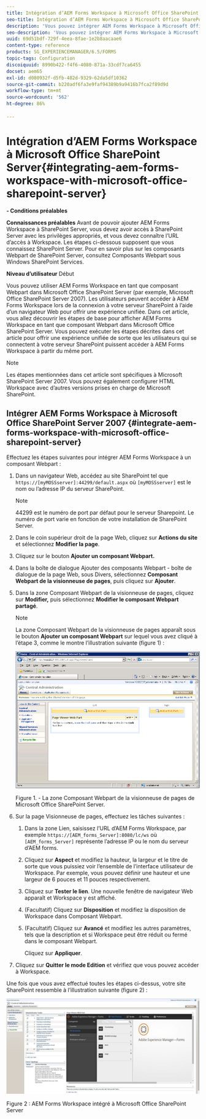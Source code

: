 ```yaml
---
title: Intégration d’AEM Forms Workspace à Microsoft Office SharePoint Server
seo-title: Intégration d’AEM Forms Workspace à Microsoft Office SharePoint Server
description: 'Vous pouvez intégrer AEM Forms Workspace à Microsoft Office SharePoint Server. '
seo-description: 'Vous pouvez intégrer AEM Forms Workspace à Microsoft Office SharePoint Server. '
uuid: 69d51bdf-729f-4eea-8fae-1e2b8aacaae6
content-type: reference
products: SG_EXPERIENCEMANAGER/6.5/FORMS
topic-tags: Configuration
discoiquuid: 8990b422-f4f6-4080-871a-33cdf7ca6455
docset: aem65
exl-id: d080932f-d5fb-482d-9329-62da5df10362
source-git-commit: b220adf6fa3e9faf94389b9a9416b7fca2f89d9d
workflow-type: tm+mt
source-wordcount: '562'
ht-degree: 86%

---
```


# Intégration d’AEM Forms Workspace à Microsoft Office SharePoint Server{#integrating-aem-forms-workspace-with-microsoft-office-sharepoint-server}

**- Conditions préalables**

**Connaissances préalables**
Avant de pouvoir ajouter AEM Forms Workspace à SharePoint Server, vous devez avoir accès à SharePoint Server avec les privilèges appropriés, et vous devez connaître l’URL d’accès à Workspace. Les étapes ci-dessous supposent que vous connaissez SharePoint Server. Pour en savoir plus sur les composants Webpart de SharePoint Server, consultez Composants Webpart sous Windows SharePoint Services.

**Niveau d’utilisateur** Début

Vous pouvez utiliser AEM Forms Workspace en tant que composant Webpart dans Microsoft Office SharePoint Server (par exemple, Microsoft Office SharePoint Server 2007). Les utilisateurs peuvent accéder à AEM Forms Workspace lors de la connexion à votre serveur SharePoint à l’aide d’un navigateur Web pour offrir une expérience unifiée. Dans cet article, vous allez découvrir les étapes de base pour afficher AEM Forms Workspace en tant que composant Webpart dans Microsoft Office SharePoint Server. Vous pouvez exécuter les étapes décrites dans cet article pour offrir une expérience unifiée de sorte que les utilisateurs qui se connectent à votre serveur SharePoint puissent accéder à AEM Forms Workspace à partir du même port.

>[!NOTE]
>
>Les étapes mentionnées dans cet article sont spécifiques à Microsoft SharePoint Server 2007. Vous pouvez également configurer HTML Workspace avec d’autres versions prises en charge de Microsoft SharePoint.

## Intégrer AEM Forms Workspace à Microsoft Office SharePoint Server 2007 {#integrate-aem-forms-workspace-with-microsoft-office-sharepoint-server}

Effectuez les étapes suivantes pour intégrer AEM Forms Workspace à un composant Webpart :

1. Dans un navigateur Web, accédez au site SharePoint tel que `https://[myMOSSserver]:44299/default.aspx` où `[myMOSSserver]` est le nom ou l’adresse IP du serveur SharePoint.

   >[!NOTE]
   >
   >44299 est le numéro de port par défaut pour le serveur Sharepoint. Le numéro de port varie en fonction de votre installation de SharePoint Server.

1. Dans le coin supérieur droit de la page Web, cliquez sur **Actions du site** et sélectionnez **Modifier la page**.
1. Cliquez sur le bouton **Ajouter un composant Webpart.**
1. Dans la boîte de dialogue Ajouter des composants Webpart - boîte de dialogue de la page Web, sous Divers, sélectionnez **Composant Webpart de la visionneuse de pages**, puis cliquez sur **Ajouter**.
1. Dans la zone Composant Webpart de la visionneuse de pages, cliquez sur **Modifier,** puis sélectionnez **Modifier le composant Webpart partagé**.

   >[!NOTE]
   >
   >La zone Composant Webpart de la visionneuse de pages apparaît sous le bouton **Ajouter un composant Webpart** sur lequel vous avez cliqué à l’étape 3, comme le montre l’illustration suivante (figure 1) :

   ![Zone Composant Webpart de la visionneuse de pages de Microsoft Office SharePoint Server.](assets/page-viewer-web-part-box-in-microsoft-office-sharepoint-server.png)

   Figure 1. - La zone Composant Webpart de la visionneuse de pages de Microsoft Office SharePoint Server.

1. Sur la page Visionneuse de pages, effectuez les tâches suivantes :

   1. Dans la zone Lien, saisissez l’URL d’AEM Forms Workspace, par exemple `https://[AEM_forms_Server]:8080/lc/ws` où `[AEM_forms_Server]` représente l’adresse IP ou le nom du serveur d’AEM forms.
   1. Cliquez sur **Aspect** et modifiez la hauteur, la largeur et le titre de sorte que vous puissiez voir l’ensemble de l’interface utilisateur de Workspace. Par exemple, vous pouvez définir une hauteur et une largeur de 6 pouces et 11 pouces respectivement.
   1. Cliquez sur **Tester le lien**. Une nouvelle fenêtre de navigateur Web apparaît et Workspace y est affiché.
   1. (Facultatif) Cliquez sur **Disposition** et modifiez la disposition de Workspace dans Composant Webpart.
   1. (Facultatif) Cliquez sur **Avancé** et modifiez les autres paramètres, tels que la description et si Workspace peut être réduit ou fermé dans le composant Webpart.

      Cliquez sur **Appliquer**.

1. Cliquez sur **Quitter le mode Edition** et vérifiez que vous pouvez accéder à Workspace.

Une fois que vous avez effectué toutes les étapes ci-dessus, votre site SharePoint ressemble à l’illustration suivante (figure 2) :

![AEM Forms Workspace intégré à Microsoft Office SharePoint Server](assets/aem-forms-workspace.jpg)

Figure 2 : AEM Forms Workspace intégré à Microsoft Office SharePoint Server
